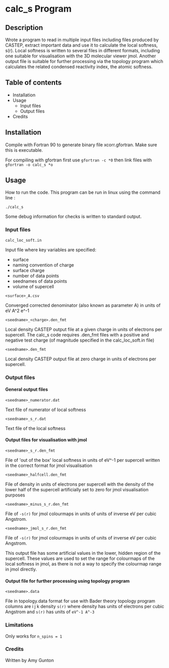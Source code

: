 # calc\_s Program

## Description

Wrote a program to read in multiple input files including files 
produced by CASTEP, extract important data and use it to calculate the 
local softness, s(r). Local softness is written to several files in 
different formats, including one suitable for visualisation with the 
3D molecular viewer jmol. Another output file is suitable for further 
processing via the topology program which calculates the related 
condensed reactivity index, the atomic softness.

## Table of contents

- Installation
- Usage
  - Input files
  - Output files
- Credits

## Installation

Compile with Fortran 90 to generate binary file xcorr.gfortran. Make sure 
this is executable.

For compiling with gfortran first use
`gfortran -c *0`
then link files with
`gfortran -o calc_s *o`

## Usage

How to run the code. This program can be run in linux using the command line \:

```
./calc_s
```

Some debug information for checks is written to standard output.

### Input files
```
calc_loc_soft.in
```
Input file where key variables are specified\: 
- surface
- naming convention of charge
- surface charge 
- number of data points
- seednames of data points
- volume of supercell

```
<surface>_A.csv
```
Converged corrected denominator (also known as parameter A) in 
units of eV A^2 e^-1

```
<seedname>_<charge>.den_fmt
```
Local density CASTEP output file at a given charge in units of 
electrons per supercell. The calc\_s code requires .den\_fmt files
with a positive and negative test charge (of magnitude specified in
the calc\_loc\_soft.in file) 

```
<seedname>.den_fmt
```
Local density CASTEP output file at zero charge in units of electrons
per supercell.

### Output files

#### General output files
```
<seedname>_numerator.dat
```
Text file of numerator of local softness 

```
<seedname>_s_r.dat
```
Text file of the local softness

#### Output files for visualisation with jmol

```
<seedname>_s_r.den_fmt 
```
File of 'out of the box' local softness in units of eV^-1 per supercell
written in the correct format for jmol visualisation

```
<seedname>_halfcell.den_fmt
```
File of density in units of electrons per supercell with the density of
the lower half of the supercell artificially set to zero for jmol
visualisation purposes

```
<seedname>_minus_s_r.den_fmt
```
File of `-s(r)` for jmol colourmaps in units of units of inverse eV 
per cubic Angstrom.

```
<seedname>_jmol_s_r.den_fmt
```
File of `-s(r)` for jmol colourmaps in units of units of inverse eV
per cubic Angstrom. 

This output file has some artificial values in the lower, hidden region
of the supercell. These values are used to set the range for colourmaps
of the local softness in jmol, as there is not a way to specify the 
colourmap range in jmol directly.


#### Output file for further processing using topology program
```
<seedname>.data
```
File in topology.data format for use with Bader theory topology program
columns are i j k density `s(r)` where density has units of electrons
per cubic Angstrom and `s(r)` has units of `eV^-1 A^-3`

### Limitations
Only works for `n_spins = 1`

### Credits
Written by Amy Gunton



